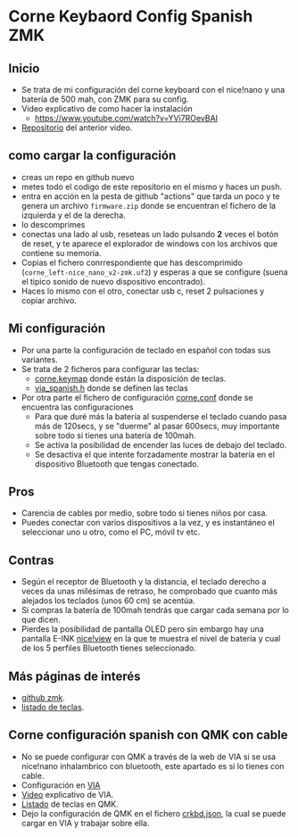 # Corne Keybaord Config Spanish ZMK

## Inicio
* Se trata de mi configuración del corne keyboard con el nice!nano y una batería de 500 mah, con ZMK para su config.
* Video explicativo de como hacer la instalación
  * https://www.youtube.com/watch?v=YVi7ROevBAI
* [Repositorio]() del anterior video.

## como cargar la configuración
* creas un repo en github nuevo
* metes todo el codigo de este repositorio en el mismo y haces un push.
* entra en acción en la pesta de github "actions" que tarda un poco y te genera un archivo `firmware.zip` donde se encuentran el fichero de la izquierda y el de la derecha.
* lo descomprimes
* conectas una lado al usb, reseteas un lado pulsando **2** veces el botón de reset, y te aparece el explorador de windows con los archivos que contiene su memoria.
* Copias el fichero conrrespondiente que has descomprimido (`corne_left-nice_nano_v2-zmk.uf2`) y esperas a que se configure (suena el tipico sonido de nuevo dispositivo encontrado).
* Haces lo mismo con el otro, conectar usb c, reset 2 pulsaciones y copiar archivo.

## Mi configuración
* Por una parte la configuración de teclado en español con todas sus variantes.
* Se trata de 2 ficheros para configurar las teclas:
  * [corne.keymap](config/corne.keymap) donde están la disposición de teclas.
  * [via_spanish.h](config/via_spanish.h) donde se definen las teclas
* Por otra parte el fichero de configuración [corne.conf](config/corne.conf) donde se encuentra las configuraciones
  * Para que duré más la batería al suspenderse el teclado cuando pasa más de 120secs, y se "duerme" al pasar 600secs, muy importante sobre todo si tienes una batería de 100mah.
  * Se activa la posibilidad de encender las luces de debajo del teclado.
  * Se desactiva el que intente forzadamente mostrar la batería en el dispositivo Bluetooth que tengas conectado.

## Pros
* Carencia de cables por medio, sobre todo si tienes niños por casa.
* Puedes conectar con varios dispositivos a la vez, y es instantáneo el seleccionar uno u otro, como el PC, móvil tv etc.

## Contras
* Según el receptor de Bluetooth y la distancia, el teclado derecho a veces da unas milésimas de retraso, he comprobado que cuanto más alejados los teclados (unos 60 cm) se acentúa.
* Si compras la batería de 100mah tendrás que cargar cada semana por lo que dicen.
* Pierdes la posibilidad de pantalla OLED pero sin embargo hay una pantalla E-INK [nice!view](https://nicekeyboards.com/nice-view/) en la que te muestra el nivel de batería y cual de los 5 perfiles Bluetooth tienes seleccionado.

## Más páginas de interés
* [github zmk](https://github.com/zmkfirmware/zmk).
* [listado de teclas](https://zmk.dev/docs/codes/keyboard-keypad).

## Corne  configuración spanish con QMK con cable
* No se puede configurar con QMK a través de la web de VIA si se usa nice!nano inhalambrico con bluetooth, este apartado es si lo tienes con cable.
* Configuración en [VIA](https://usevia.app/#/)
* [Video](https://www.youtube.com/watch?v=YAdTccaOKyw) explicativo de VIA.
* [Listado](https://docs.qmk.fm/#/keycodes) de teclas en QMK.
* Dejo la configuración de QMK en el fichero [crkbd.json](crkbd.json), la cual se puede cargar en VIA y trabajar sobre ella.
